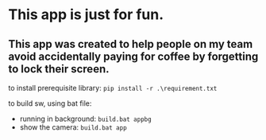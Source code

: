 # This app is just for fun.

##  This app was created to help people on my team avoid accidentally paying for coffee by forgetting to lock their screen. 

to install prerequisite library:
`pip install -r .\requirement.txt`

to build sw, using bat file:
- running in background: `build.bat appbg`
- show the camera: `build.bat app`